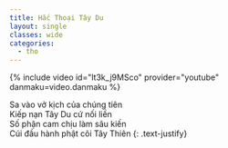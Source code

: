 ```yaml
---
title: Hắc Thoại Tây Du
layout: single
classes: wide
categories:
  - tho
---
```


{% include video id="lt3k_j9MSco" provider="youtube" danmaku=video.danmaku %}

Sa vào vở kịch của chúng tiên\
Kiếp nạn Tây Du cứ nối liền\
Số phận cam chịu làm sâu kiến\
Cúi đầu hành phật cõi Tây Thiên
{: .text-justify}